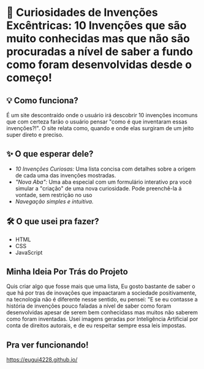 # 🌟 Curiosidades de Invenções Excêntricas: 10 Invenções que são muito conhecidas mas que não são procuradas a nível de saber a fundo como foram desenvolvidas desde o começo!

## 💡 Como funciona?

É um site descontraído onde o usuário irá descobrir 10 invenções incomuns que com certeza farão o usuário pensar "como é que inventaram essas invenções?!". O site relata como, quando e onde elas surgiram de um jeito super direto e preciso.

## ✨ O que esperar dele?

* *10 Invenções Curiosas:* Uma lista concisa com detalhes sobre a origem de cada uma das invenções mostradas.
* *"Nova Aba":* Uma aba especial com um formulário interativo pra você simular a "criação" de uma nova curiosidade. Pode preenchê-la á vontade, sem restrição no uso
* *Navegação simples e intuitiva.*

## 🛠️ O que usei pra fazer?

* HTML
* CSS
* JavaScript

## Minha Ideia Por Trás do Projeto

Quis criar algo que fosse mais que uma lista, Eu gosto bastante de saber o que há por tras de inovações que impaactaram a sociedade positivamente, na tecnologia não é diferente nesse sentido, eu pensei: "E se eu contasse a história de invenções pouco faladas a nível de saber como foram desenvolvidas
apesar de serem bem conhecidass mas muitos não saberem como foram inventadas. Usei imagens geradas por Inteligência Artificial por conta de direitos autorais, e de eu respeitar sempre essa leis impostas.

## Pra ver funcionando!

https://eugui4228.github.io/  



    
